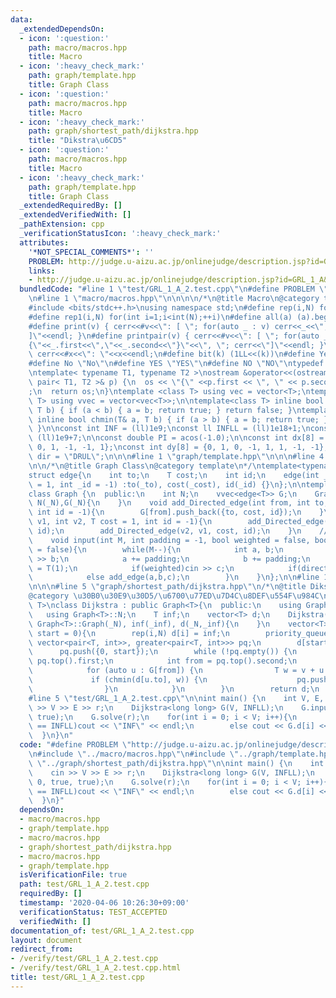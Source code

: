 ```yaml
---
data:
  _extendedDependsOn:
  - icon: ':question:'
    path: macro/macros.hpp
    title: Macro
  - icon: ':heavy_check_mark:'
    path: graph/template.hpp
    title: Graph Class
  - icon: ':question:'
    path: macro/macros.hpp
    title: Macro
  - icon: ':heavy_check_mark:'
    path: graph/shortest_path/dijkstra.hpp
    title: "Dikstra\u6CD5"
  - icon: ':question:'
    path: macro/macros.hpp
    title: Macro
  - icon: ':heavy_check_mark:'
    path: graph/template.hpp
    title: Graph Class
  _extendedRequiredBy: []
  _extendedVerifiedWith: []
  _pathExtension: cpp
  _verificationStatusIcon: ':heavy_check_mark:'
  attributes:
    '*NOT_SPECIAL_COMMENTS*': ''
    PROBLEM: http://judge.u-aizu.ac.jp/onlinejudge/description.jsp?id=GRL_1_A&lang=jp
    links:
    - http://judge.u-aizu.ac.jp/onlinejudge/description.jsp?id=GRL_1_A&lang=jp
  bundledCode: "#line 1 \"test/GRL_1_A_2.test.cpp\"\n#define PROBLEM \"http://judge.u-aizu.ac.jp/onlinejudge/description.jsp?id=GRL_1_A&lang=jp\"\
    \n#line 1 \"macro/macros.hpp\"\n\n\n\n/*\n@title Macro\n@category template\n*/\n\
    #include <bits/stdc++.h>\nusing namespace std;\n#define rep(i,N) for(int i=0;i<int(N);++i)\n\
    #define rep1(i,N) for(int i=1;i<int(N);++i)\n#define all(a) (a).begin(),(a).end()\n\
    #define print(v) { cerr<<#v<<\": [ \"; for(auto _ : v) cerr<<_<<\", \"; cerr<<\"\
    ]\"<<endl; }\n#define printpair(v) { cerr<<#v<<\": [ \"; for(auto _ : v) cerr<<\"\
    {\"<<_.first<<\",\"<<_.second<<\"}\"<<\", \"; cerr<<\"]\"<<endl; }\n#define dump(x)\
    \ cerr<<#x<<\": \"<<x<<endl;\n#define bit(k) (1LL<<(k))\n#define Yes \"Yes\"\n\
    #define No \"No\"\n#define YES \"YES\"\n#define NO \"NO\"\ntypedef long long ll;\n\
    \ntemplate< typename T1, typename T2 >\nostream &operator<<(ostream &os, const\
    \ pair< T1, T2 >& p) {\n  os << \"{\" <<p.first << \", \" << p.second << \"}\"\
    ;\n  return os;\n}\ntemplate <class T> using vec = vector<T>;\ntemplate <class\
    \ T> using vvec = vector<vec<T>>;\n\ntemplate<class T> inline bool chmax(T& a,\
    \ T b) { if (a < b) { a = b; return true; } return false; }\ntemplate<class T>\
    \ inline bool chmin(T& a, T b) { if (a > b) { a = b; return true; } return false;\
    \ }\n\nconst int INF = (ll)1e9;\nconst ll INFLL = (ll)1e18+1;\nconst ll MOD =\
    \ (ll)1e9+7;\n\nconst double PI = acos(-1.0);\n\nconst int dx[8] = {1, 0, -1,\
    \ 0, 1, -1, -1, 1};\nconst int dy[8] = {0, 1, 0, -1, 1, 1, -1, -1};\nconst string\
    \ dir = \"DRUL\";\n\n\n#line 1 \"graph/template.hpp\"\n\n\n#line 4 \"graph/template.hpp\"\
    \n\n/*\n@title Graph Class\n@category template\n*/\ntemplate<typename T = int>\n\
    struct edge{\n    int to;\n    T cost;\n    int id;\n    edge(int _to, T _cost\
    \ = 1, int _id = -1) :to(_to), cost(_cost), id(_id) {}\n};\n\ntemplate<class T>\n\
    class Graph {\n  public:\n    int N;\n    vvec<edge<T>> G;\n    Graph(int _N):\
    \ N(_N),G(_N){\n    }\n    void add_Directed_edge(int from, int to, T cost = 1,\
    \ int id = -1){\n        G[from].push_back({to, cost, id});\n    }\n    void add_edge(int\
    \ v1, int v2, T cost = 1, int id = -1){\n        add_Directed_edge(v1, v2, cost,\
    \ id);\n        add_Directed_edge(v2, v1, cost, id);\n    }\n    //standard input\n\
    \    void input(int M, int padding = -1, bool weighted = false, bool directed\
    \ = false){\n        while(M--){\n            int a, b;\n            cin >> a\
    \ >> b;\n            a += padding;\n            b += padding;\n            T c\
    \ = T(1);\n            if(weighted)cin >> c;\n            if(directed)add_Directed_edge(a,b,c);\n\
    \            else add_edge(a,b,c);\n        }\n    }\n};\n\n#line 1 \"graph/shortest_path/dijkstra.hpp\"\
    \n\n\n#line 5 \"graph/shortest_path/dijkstra.hpp\"\n/*\n@title Dikstra\u6CD5\n\
    @category \u30B0\u30E9\u30D5/\u6700\u77ED\u7D4C\u8DEF\u554F\u984C\n\n*/\ntemplate<typename\
    \ T>\nclass Dijkstra : public Graph<T>{\n  public:\n    using Graph<T>::G;\n \
    \   using Graph<T>::N;\n    T inf;\n    vector<T> d;\n    Dijkstra(int _N, T _inf):\
    \ Graph<T>::Graph(_N), inf(_inf), d(_N,_inf){\n    }\n    vector<T> solve(int\
    \ start = 0){\n        rep(i,N) d[i] = inf;\n        priority_queue<pair<T, int>,\
    \ vector<pair<T, int>>, greater<pair<T, int>>> pq;\n        d[start] = 0;\n  \
    \      pq.push({0, start});\n        while (!pq.empty()) {\n            T v =\
    \ pq.top().first;\n            int from = pq.top().second;\n            pq.pop();\n\
    \            for (auto u : G[from]) {\n                T w = v + u.cost;\n   \
    \             if (chmin(d[u.to], w)) {\n                    pq.push({w, u.to});\n\
    \                }\n            }\n        }\n        return d;\n    }\n};\n\n\
    #line 5 \"test/GRL_1_A_2.test.cpp\"\n\nint main() {\n    int V, E, r;\n    cin\
    \ >> V >> E >> r;\n    Dijkstra<long long> G(V, INFLL);\n    G.input(E, 0, true,\
    \ true);\n    G.solve(r);\n    for(int i = 0; i < V; i++){\n        if(G.d[i]\
    \ == INFLL)cout << \"INF\" << endl;\n        else cout << G.d[i] << endl;\n  \
    \  }\n}\n"
  code: "#define PROBLEM \"http://judge.u-aizu.ac.jp/onlinejudge/description.jsp?id=GRL_1_A&lang=jp\"\
    \n#include \"../macro/macros.hpp\"\n#include \"../graph/template.hpp\"\n#include\
    \ \"../graph/shortest_path/dijkstra.hpp\"\n\nint main() {\n    int V, E, r;\n\
    \    cin >> V >> E >> r;\n    Dijkstra<long long> G(V, INFLL);\n    G.input(E,\
    \ 0, true, true);\n    G.solve(r);\n    for(int i = 0; i < V; i++){\n        if(G.d[i]\
    \ == INFLL)cout << \"INF\" << endl;\n        else cout << G.d[i] << endl;\n  \
    \  }\n}"
  dependsOn:
  - macro/macros.hpp
  - graph/template.hpp
  - macro/macros.hpp
  - graph/shortest_path/dijkstra.hpp
  - macro/macros.hpp
  - graph/template.hpp
  isVerificationFile: true
  path: test/GRL_1_A_2.test.cpp
  requiredBy: []
  timestamp: '2020-04-06 10:26:30+09:00'
  verificationStatus: TEST_ACCEPTED
  verifiedWith: []
documentation_of: test/GRL_1_A_2.test.cpp
layout: document
redirect_from:
- /verify/test/GRL_1_A_2.test.cpp
- /verify/test/GRL_1_A_2.test.cpp.html
title: test/GRL_1_A_2.test.cpp
---
```

